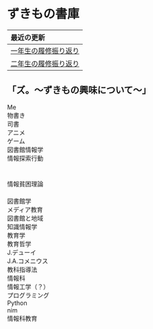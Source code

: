 # ずきもの書庫

<link rel="stylesheet" href="./css/orbit.css">
<link rel="stylesheet" href="./css/header.css">
<link rel="stylesheet" href="./css/fonts.css">
<link rel="stylesheet" href="./css/container.css">

| 最近の更新 |
|:-----------|
| [一年生の履修振り返り](/pages/firstgrade-review.md) |
| [二年生の履修振り返り](/pages/secandgrade-review.md) |


## 「ズ。～ずきもの興味について～」

<div class="gravity-spot container" >
    <div class="orbit toumei ">
    Me
    </div>
    <div class="orbit">
        <div class="satellite rotate-orbit rotate-time-5 toumei">
            <div class="gravity-spot"> <!-- Nested example -->
                <div class="orbit-2 rotate-orbit rotate-time-5 invert toumei">
                物書き
                </div>
            </div>
        </div>
        <div class="satellite rotate-orbit rotate-time-5 toumei">
            <div class="gravity-spot"> <!-- Nested example -->
                <div class="orbit-2 rotate-orbit rotate-time-5 invert toumei">
                    司書
                </div>
            </div>
        </div>
    </div>
    <div class="orbit toumei"></div>
    <div class="orbit toumei"></div>
    <div class="orbit">
        <div class="satellite rotate-orbit rotate-time-2 toumei">
            <div class="gravity-spot"> <!-- Nested example -->
                <div class="orbit-2 rotate-orbit rotate-time-2 invert toumei">
                    アニメ
                </div>
            </div>
        </div>
            <div class="satellite rotate-orbit rotate-time-2 toumei">
                <div class="gravity-spot"> <!-- Nested example -->
					<div class="orbit-2 rotate-orbit rotate-time-2 invert toumei">
						ゲーム
                    </div>
                </div>
            </div>
        </div>
        <div class="orbit-12">
            <div class="satellite rotate-orbit rotate-time-1 toumei">
                <div class="gravity-spot"> <!-- Nested example -->
                    <div class="orbit-4 rotate-orbit rotate-time-1 invert toumei">
                        図書館情報学
                    </div>
                    <div class="orbit-5 ">
                        <div class="satellite rotate-orbit rotate-time-1 toumei">
                            <div class="gravity-spot"> <!-- Nested example -->
                                <div class="orbit-3 rotate-orbit rotate-time-3 invert ">
                                    情報探索行動
                                	<div class="satellite rotate-orbit rotate-time-3 toumei">
                                      　<div class="gravity-spot"> <!-- Nested example -->
                                          　<div class="orbit-3 rotate-orbit rotate-time-3 invert toumei">
                                            情報貧困理論
                                          　</div>
                                      　</div>
                                    </div>
                                </div>
                            </div>
                        </div>
                        <div class="satellite rotate-orbit rotate-time-1 toumei">
                          <div class="gravity-spot"> <!-- Nested example -->
                              <div class="orbit-3 rotate-orbit rotate-time-3 invert  angle-180">
                                  図書館学
                                  <div class="satellite rotate-orbit rotate-time-3 angle-270 toumei">
                                    <div class="gravity-spot"> <!-- Nested example -->
                                        <div class="orbit-3 rotate-orbit rotate-time-3 invert toumei">
                                            メディア教育
                                        </div>
                                    </div>
                                </div>
                                <div class="satellite rotate-orbit rotate-time-3 angle-90 toumei">
                                  <div class="gravity-spot"> <!-- Nested example -->
                                      <div class="orbit-3 rotate-orbit rotate-time-3 invert toumei">
                                          図書館と地域
                                      </div>
                                  </div>
                              </div>
                              </div>
                          </div>
                        </div>
                        <div class="satellite rotate-orbit rotate-time-1 toumei">
                          <div class="gravity-spot"> <!-- Nested example -->
                              <div class="orbit-5 rotate-orbit rotate-time-3 invert toumei angle-180">
                                  知識情報学
                              </div>
                          </div>
                        </div>
                    </div>
                  </div>
                </div>
                <div class="satellite rotate-orbit rotate-time-1 toumei">
                  <div class="gravity-spot"> <!-- Nested example -->
                    <div class="orbit-3 rotate-orbit rotate-time-1 invert toumei">
                        教育学
                    </div>
                    <div class="orbit-5">
                        <div class="satellite rotate-orbit rotate-time-1 toumei">
                            <div class="gravity-spot"> <!-- Nested example -->
                                <div class="orbit-3 rotate-orbit rotate-time-3 invert">
                                    教育哲学
                                    <div class="satellite rotate-orbit rotate-time-1 angle-270 toumei">
                                      <div class="gravity-spot"> <!-- Nested example -->
                                          <div class="orbit-3 rotate-orbit rotate-time-1 invert toumei">
                                              J.デューイ
                                          </div>
                                      </div>
                                  </div>
                                  <div class="satellite rotate-orbit rotate-time-1 angle-90 toumei">
                                    <div class="gravity-spot"> <!-- Nested example -->
                                        <div class="orbit-3 rotate-orbit rotate-time-1 invert toumei">
                                            J.A.コメニウス
                                        </div>
                                    </div>
                                </div>
                                </div>
                            </div>
                        </div>
                        <div class="satellite rotate-orbit rotate-time-1 toumei">
                          <div class="gravity-spot"> <!-- Nested example -->
                              <div class="orbit-3 rotate-orbit rotate-time-3 invert  angle-180">
                                  教科指導法
                                  <div class="satellite rotate-orbit rotate-time-3 angle-270 toumei ">
                                    <div class="gravity-spot"> <!-- Nested example -->
                                        <div class="orbit-3 rotate-orbit rotate-time-3 invert toumei">
                                            情報科
                                        </div>
                                    </div>
                                </div>
                              </div>
                          </div>
                        </div>
                    </div>
                  </div>
                </div>
                <div class="satellite rotate-orbit rotate-time-1 toumei">
                  <div class="gravity-spot"> <!-- Nested example -->
                    <div class="orbit-3 rotate-orbit rotate-time-1 invert toumei">
                        情報工学（？）
                    </div>
                    <div class="orbit-5">
                        <div class="satellite rotate-orbit rotate-time-1 toumei">
                            <div class="gravity-spot"> <!-- Nested example -->
                                <div class="orbit-3 rotate-orbit rotate-time-3 invert">
                                    プログラミング
                                  <div class="satellite rotate-orbit rotate-time-1  toumei">
                                    <div class="gravity-spot"> <!-- Nested example -->
                                        <div class="orbit-3 rotate-orbit rotate-time-1 invert toumei">
                                            Python
                                        </div>
                                    </div>
                                </div>
                                <div class="satellite rotate-orbit rotate-time-1 toumei">
                                  <div class="gravity-spot"> <!-- Nested example -->
                                      <div class="orbit-3 rotate-orbit rotate-time-1 invert toumei">
                                          nim
                                      </div>
                                  </div>
                              </div>
                            </div>
                          </div>
                        </div>
                        <div class="satellite rotate-orbit rotate-time-1 toumei">
                          <div class="gravity-spot"> <!-- Nested example -->
                              <div class="orbit-5 rotate-orbit rotate-time-3 invert toumei angle-180">
                                  情報科教育
                              </div>
                          </div>
                        </div>
                    </div>
                  </div>
                </div>
              </div>
            </div>
          </div>
</div><!--kokomade-->